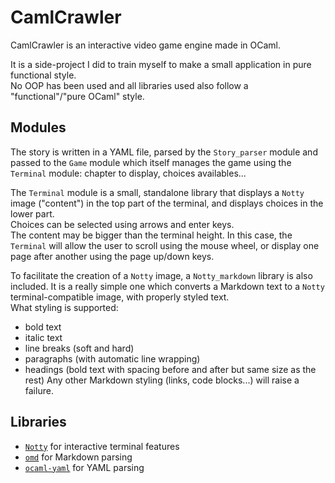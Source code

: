 # CamlCrawler

CamlCrawler is an interactive video game engine made in OCaml.

It is a side-project I did to train myself to make a small application in pure functional style.  
No OOP has been used and all libraries used also follow a "functional"/"pure OCaml" style.

## Modules

The story is written in a YAML file, parsed by the `Story_parser` module and passed to the `Game` module which itself manages the game using the `Terminal` module: chapter to display, choices availables...

The `Terminal` module is a small, standalone library that displays a `Notty` image ("content") in the top part of the terminal, and displays choices in the lower part.  
Choices can be selected using arrows and enter keys.  
The content may be bigger than the terminal height. In this case, the `Terminal` will allow the user to scroll using the mouse wheel, or display one page after another using the page up/down keys.

To facilitate the creation of a `Notty` image, a `Notty_markdown` library is also included. It is a really simple one which converts a Markdown text to a `Notty` terminal-compatible image, with properly styled text.  
What styling is supported:
- bold text
- italic text
- line breaks (soft and hard)
- paragraphs (with automatic line wrapping)
- headings (bold text with spacing before and after but same size as the rest)
Any other Markdown styling (links, code blocks...) will raise a failure.

## Libraries

- [`Notty`](https://github.com/pqwy/notty/) for interactive terminal features
- [`omd`](https://github.com/ocaml/omd) for Markdown parsing
- [`ocaml-yaml`](https://github.com/avsm/ocaml-yaml) for YAML parsing